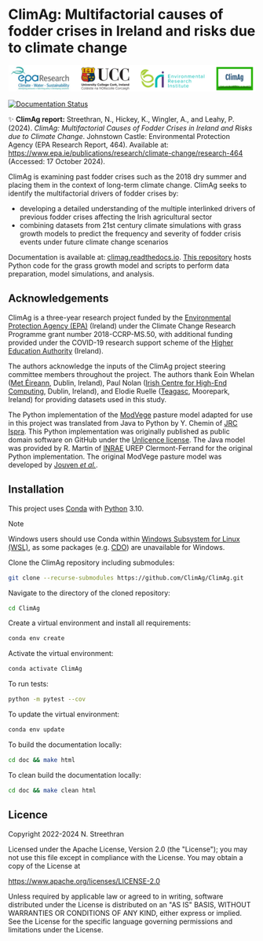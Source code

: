 # ClimAg: Multifactorial causes of fodder crises in Ireland and risks due to climate change

![ClimAg project logos](https://raw.githubusercontent.com/ClimAg/.github/main/images/logos.png)

[![Documentation Status](https://readthedocs.org/projects/climag/badge/?version=latest)](https://climag.readthedocs.io/?badge=latest)

:sparkles: **ClimAg report:**
Streethran, N., Hickey, K., Wingler, A., and Leahy, P. (2024). *ClimAg: Multifactorial Causes of Fodder Crises in Ireland and Risks due to Climate Change*. Johnstown Castle: Environmental Protection Agency (EPA Research Report, 464). Available at: <https://www.epa.ie/publications/research/climate-change/research-464> (Accessed: 17 October 2024).

ClimAg is examining past fodder crises such as the 2018 dry summer and placing them in the context of long-term climate change.
ClimAg seeks to identify the multifactorial drivers of fodder crises by:

- developing a detailed understanding of the multiple interlinked drivers of previous fodder crises affecting the Irish agricultural sector
- combining datasets from 21st century climate simulations with grass growth models to predict the frequency and severity of fodder crisis events under future climate change scenarios

Documentation is available at: [climag.readthedocs.io](https://climag.readthedocs.io/).
[This repository](https://github.com/ClimAg/ClimAg) hosts Python code for the grass growth model and scripts to perform data preparation, model simulations, and analysis.

## Acknowledgements

ClimAg is a three-year research project funded by the [Environmental Protection Agency (EPA)](https://www.epa.ie/) (Ireland) under the Climate Change Research Programme grant number 2018-CCRP-MS.50, with additional funding provided under the COVID-19 research support scheme of the [Higher Education Authority](https://hea.ie/) (Ireland).

The authors acknowledge the inputs of the ClimAg project steering committee members throughout the project.
The authors thank Eoin Whelan ([Met Éireann](https://www.met.ie/), Dublin, Ireland), Paul Nolan ([Irish Centre for High-End Computing](https://www.ichec.ie/), Dublin, Ireland), and Elodie Ruelle ([Teagasc](https://www.teagasc.ie/animals/dairy/moorepark/), Moorepark, Ireland) for providing datasets used in this study.

The Python implementation of the [ModVege](https://code.europa.eu/agri4cast/modvege) pasture model adapted for use in this project was translated from Java to Python by Y. Chemin of [JRC Ispra](https://joint-research-centre.ec.europa.eu/jrc-sites-across-europe/jrc-ispra-italy_en).
This Python implementation was originally published as public domain software on GitHub under the [Unlicence license](https://github.com/ClimAg/modvege).
The Java model was provided by R. Martin of [INRAE](https://www.inrae.fr/en) UREP Clermont-Ferrand for the original Python implementation.
The original ModVege pasture model was developed by [Jouven *et al.*](https://doi.org/10.1111/j.1365-2494.2006.00515.x).

## Installation

This project uses [Conda](https://docs.conda.io/projects/conda/en/latest/user-guide/install/index.html) with [Python](https://www.python.org/) 3.10.

> [!NOTE]
> Windows users should use Conda within [Windows Subsystem for Linux (WSL)](https://learn.microsoft.com/en-us/windows/wsl/install), as some packages (e.g. [CDO](https://code.mpimet.mpg.de/projects/cdo)) are unavailable for Windows.

Clone the ClimAg repository including submodules:

```sh
git clone --recurse-submodules https://github.com/ClimAg/ClimAg.git
```

Navigate to the directory of the cloned repository:

```sh
cd ClimAg
```

Create a virtual environment and install all requirements:

```sh
conda env create
```

Activate the virtual environment:

```sh
conda activate ClimAg
```

To run tests:

```sh
python -m pytest --cov
```

To update the virtual environment:

```sh
conda env update
```

To build the documentation locally:

```sh
cd doc && make html
```

To clean build the documentation locally:

```sh
cd doc && make clean html
```

## Licence

Copyright 2022-2024 N. Streethran

Licensed under the Apache License, Version 2.0 (the "License");
you may not use this file except in compliance with the License.
You may obtain a copy of the License at

  <https://www.apache.org/licenses/LICENSE-2.0>

Unless required by applicable law or agreed to in writing, software
distributed under the License is distributed on an "AS IS" BASIS,
WITHOUT WARRANTIES OR CONDITIONS OF ANY KIND, either express or implied.
See the License for the specific language governing permissions and
limitations under the License.
